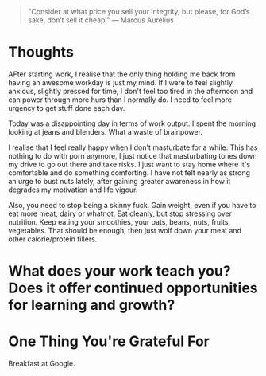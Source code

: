 
> \"Consider at what price you sell your integrity, but please, for God’s sake, don’t sell it cheap.\" — Marcus Aurelius

# Thoughts
AFter starting work, I realise that the only thing holding me back from having an awesome workday is just my mind. If I were to feel slightly anxious, slightly pressed for time, I don't feel too tired in the afternoon and can power through more hurs than I normally do. I need to feel more urgency to get stuff done each day.

Today was a disappointing day in terms of work output. I spent the morning looking at jeans and blenders. What a waste of brainpower. 

I realise that I feel really happy when I don't masturbate for a while. This has nothing to do with porn anymore, I just notice that masturbating tones down my drive to go out there and take risks. I just want to stay home where it's comfortable and do something comforting. I have not felt nearly as strong an urge to bust nuts lately, after gaining greater awareness in how it degrades my motivation and life vigour.

Also, you need to stop being a skinny fuck. Gain weight, even if you have to eat more meat, dairy or whatnot. Eat cleanly, but stop stressing over nutrition. Keep eating your smoothies, your oats, beans, nuts, fruits, vegetables. That should be enough, then just wolf down your meat and other calorie/protein fillers.

# What does your work teach you? Does it offer continued opportunities for learning and growth?

# One Thing You're Grateful For
Breakfast at Google.
